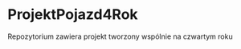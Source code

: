 ProjektPojazd4Rok
=================

Repozytorium zawiera projekt tworzony wspólnie na czwartym roku
